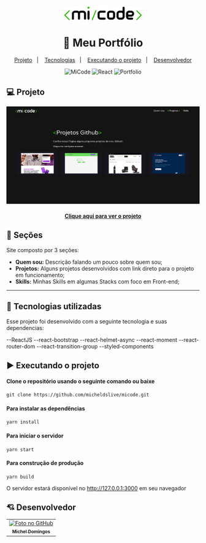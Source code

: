 <p align="center">
  <img src="https://github.com/micheldslive/micode/blob/master/src/assets/images/micode.png" width="40%">
</p>

<h1 align="center">
  📰 Meu Portfólio
</h1>

<p align="center">
  <a href="#-projeto">Projeto</a>&nbsp;&nbsp;&nbsp;|&nbsp;&nbsp;&nbsp;
  <a href="#-tecnologias">Tecnologias</a>&nbsp;&nbsp;&nbsp;|&nbsp;&nbsp;&nbsp;
  <a href="#-executando-o-projeto">Executando o projeto</a>&nbsp;&nbsp;&nbsp;|&nbsp;&nbsp;&nbsp;
  <a href="#-professor(a)">Desenvolvedor</a>
</p>

<p align="center">
  <img alt="MiCode" src="https://img.shields.io/static/v1?label=mi&message=code&color=success&labelColor=grey">
  
  <img alt="React" src="https://img.shields.io/static/v1?label=stack&message=React&color=success&labelColor=grey">
  
  <img alt="Portfolio" src="https://img.shields.io/static/v1?label=portfolio&message=MICODE&color=success&labelColor=grey">
</p>

## :computer: Projeto
![Resultado do projeto](src/assets/images/prev.jpg)

<h4 align="center"><a href="https://mi-code.vercel.app/">Clique aqui para ver o projeto</a></h4>

## 📌 Seções
Site composto por 3 seções:

- **Quem sou:** Descrição falando um pouco sobre quem sou;
- **Projetos:** Alguns projetos desenvolvidos com link direto para o projeto em funcionamento;
- **Skills:** Minhas Skills em algumas Stacks com foco em Front-end;

---

## :rocket: Tecnologias utilizadas
Esse projeto foi desenvolvido com a seguinte tecnologia e suas dependencias:

--ReactJS
    --react-bootstrap
    --react-helmet-async
    --react-moment
    --react-router-dom
    --react-transition-group
    --styled-components

## :arrow_forward: Executando o projeto

#### Clone o repositório usando o seguinte comando ou baixe

```
git clone https://github.com/micheldslive/micode.git
```

#### Para instalar as dependências

```
yarn install
```

#### Para iniciar o servidor

```
yarn start
```

#### Para construção de produção

```
yarn build
```

O servidor estará disponível no http://127.0.0.1:3000 em seu navegador

## 💘 Desenvolvedor<br>
<table>
  <tr>
    <td align="center">
      <a href="https://github.com/micheldslive">
        <img src="https://avatars.githubusercontent.com/u/55795597?v=4" width="100" alt="Foto no GitHub"/><br>
        <sub>
          <b>Michel Domingos</b>
        </sub>
      </a>
    </td>
  </tr>
</table>